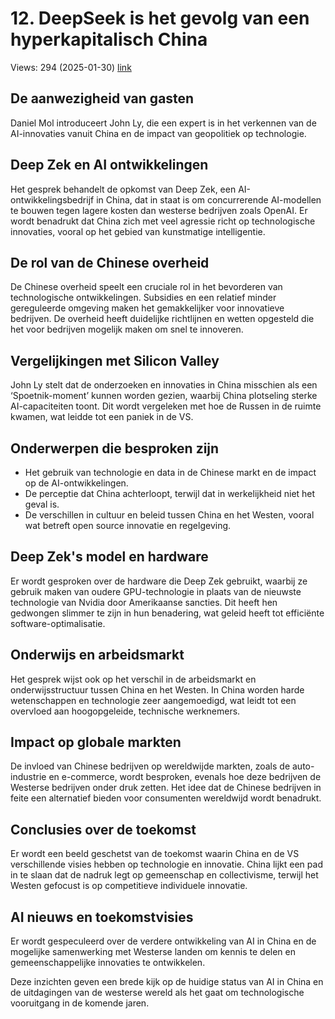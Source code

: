 # 12. DeepSeek is het gevolg van een hyperkapitalisch China
Views: 294 (2025-01-30) [link](https://www.youtube.com/watch?v=7NPFkTx4zRg)


 ## De aanwezigheid van gasten
Daniel Mol introduceert John Ly, die een expert is in het verkennen van de AI-innovaties vanuit China en de impact van geopolitiek op technologie.

## Deep Zek en AI ontwikkelingen
Het gesprek behandelt de opkomst van Deep Zek, een AI-ontwikkelingsbedrijf in China, dat in staat is om concurrerende AI-modellen te bouwen tegen lagere kosten dan westerse bedrijven zoals OpenAI. Er wordt benadrukt dat China zich met veel agressie richt op technologische innovaties, vooral op het gebied van kunstmatige intelligentie.

## De rol van de Chinese overheid
De Chinese overheid speelt een cruciale rol in het bevorderen van technologische ontwikkelingen. Subsidies en een relatief minder gereguleerde omgeving maken het gemakkelijker voor innovatieve bedrijven. De overheid heeft duidelijke richtlijnen en wetten opgesteld die het voor bedrijven mogelijk maken om snel te innoveren.

## Vergelijkingen met Silicon Valley
John Ly stelt dat de onderzoeken en innovaties in China misschien als een ‘Spoetnik-moment’ kunnen worden gezien, waarbij China plotseling sterke AI-capaciteiten toont. Dit wordt vergeleken met hoe de Russen in de ruimte kwamen, wat leidde tot een paniek in de VS.

## Onderwerpen die besproken zijn
- Het gebruik van technologie en data in de Chinese markt en de impact op de AI-ontwikkelingen.
- De perceptie dat China achterloopt, terwijl dat in werkelijkheid niet het geval is.
- De verschillen in cultuur en beleid tussen China en het Westen, vooral wat betreft open source innovatie en regelgeving.

## Deep Zek's model en hardware
Er wordt gesproken over de hardware die Deep Zek gebruikt, waarbij ze gebruik maken van oudere GPU-technologie in plaats van de nieuwste technologie van Nvidia door Amerikaanse sancties. Dit heeft hen gedwongen slimmer te zijn in hun benadering, wat geleid heeft tot efficiënte software-optimalisatie.

## Onderwijs en arbeidsmarkt
Het gesprek wijst ook op het verschil in de arbeidsmarkt en onderwijsstructuur tussen China en het Westen. In China worden harde wetenschappen en technologie zeer aangemoedigd, wat leidt tot een overvloed aan hoogopgeleide, technische werknemers.

## Impact op globale markten
De invloed van Chinese bedrijven op wereldwijde markten, zoals de auto-industrie en e-commerce, wordt besproken, evenals hoe deze bedrijven de Westerse bedrijven onder druk zetten. Het idee dat de Chinese bedrijven in feite een alternatief bieden voor consumenten wereldwijd wordt benadrukt.

## Conclusies over de toekomst
Er wordt een beeld geschetst van de toekomst waarin China en de VS verschillende visies hebben op technologie en innovatie. China lijkt een pad in te slaan dat de nadruk legt op gemeenschap en collectivisme, terwijl het Westen gefocust is op competitieve individuele innovatie.

## AI nieuws en toekomstvisies
Er wordt gespeculeerd over de verdere ontwikkeling van AI in China en de mogelijke samenwerking met Westerse landen om kennis te delen en gemeenschappelijke innovaties te ontwikkelen. 

Deze inzichten geven een brede kijk op de huidige status van AI in China en de uitdagingen van de westerse wereld als het gaat om technologische vooruitgang in de komende jaren.